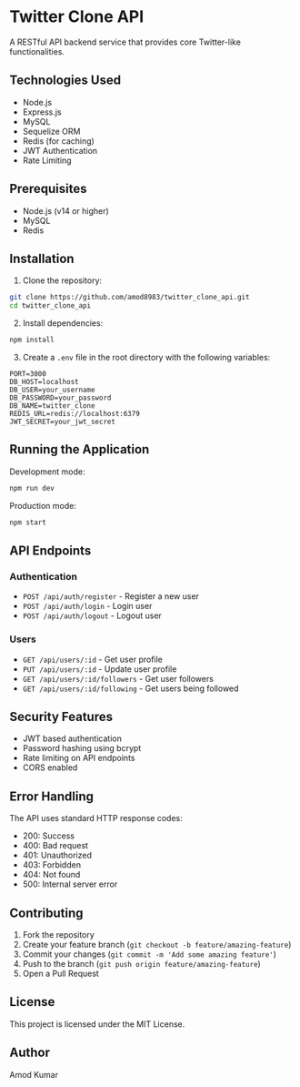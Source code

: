 # Twitter Clone API

A RESTful API backend service that provides core Twitter-like functionalities.

## Technologies Used

- Node.js
- Express.js
- MySQL
- Sequelize ORM
- Redis (for caching)
- JWT Authentication
- Rate Limiting

## Prerequisites

- Node.js (v14 or higher)
- MySQL
- Redis

## Installation

1. Clone the repository:
```bash
git clone https://github.com/amod8983/twitter_clone_api.git
cd twitter_clone_api
```

2. Install dependencies:
```bash
npm install
```

3. Create a `.env` file in the root directory with the following variables:
```env
PORT=3000
DB_HOST=localhost
DB_USER=your_username
DB_PASSWORD=your_password
DB_NAME=twitter_clone
REDIS_URL=redis://localhost:6379
JWT_SECRET=your_jwt_secret
```

## Running the Application

Development mode:
```bash
npm run dev
```

Production mode:
```bash
npm start
```

## API Endpoints

### Authentication
- `POST /api/auth/register` - Register a new user
- `POST /api/auth/login` - Login user
- `POST /api/auth/logout` - Logout user

### Users
- `GET /api/users/:id` - Get user profile
- `PUT /api/users/:id` - Update user profile
- `GET /api/users/:id/followers` - Get user followers
- `GET /api/users/:id/following` - Get users being followed

## Security Features

- JWT based authentication
- Password hashing using bcrypt
- Rate limiting on API endpoints
- CORS enabled

## Error Handling

The API uses standard HTTP response codes:
- 200: Success
- 400: Bad request
- 401: Unauthorized
- 403: Forbidden
- 404: Not found
- 500: Internal server error

## Contributing

1. Fork the repository
2. Create your feature branch (`git checkout -b feature/amazing-feature`)
3. Commit your changes (`git commit -m 'Add some amazing feature'`)
4. Push to the branch (`git push origin feature/amazing-feature`)
5. Open a Pull Request

## License

This project is licensed under the MIT License.

## Author

Amod Kumar
